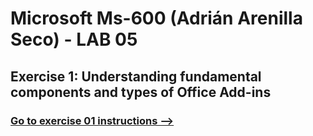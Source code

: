 # Microsoft Ms-600 (Adrián Arenilla Seco) - LAB 05


## Exercise 1: Understanding fundamental components and types of Office Add-ins
### [Go to exercise 01 instructions -->](02-Exercise-1-Understanding-fundamental-components-and-types-of-Office-Add-ins.md)


